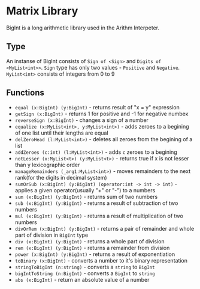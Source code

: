 # Matrix Library

BigInt is a long arithmetic library used in the Arithm Interpeter.

## Type

An instanse of BigInt consists of `Sign of <Sign>` and `Digits of <MyList<int>>`.
`Sign` type has only two values - `Positive` and `Negative`.
`MyList<int>` consists of integers from 0 to 9

## Functions

* `equal (x:BigInt) (y:BigInt)` - returns result of "x = y" expression
* `getSign (x:BigInt)` - returns 1 for positive and -1 for negative numbeк
* `reverseSign (x:BigInt)` - changes a sign of a number
* `equalize (x:MyList<int>, y:MyList<int>)` - adds zeroes to a begining of one list until their lengths are equal
* `delZeroHead (l:MyList<int>)` - deletes all zeroes from the begining of a list
* `addZeroes (c:int) (l:MyList<int>)` - adds `c` zeroes to a begining
* `notLesser (x:MyList<t>) (y:MyList<t>)` - returns true if x is not lesser than y lexicographic order
* `manageRemainders (_arg1:MyList<int>)` - moves remainders to the next rank(for the digits in decimal system)
* `sumOrSub (x:BigInt) (y:BigInt) (operator:int -> int -> int)` - applies a given operator(usually "+" or "-") to a numbers
* `sum (x:BigInt) (y:BigInt)` - returns sum of two numbers
* `sub (x:BigInt) (y:BigInt)` - returns a result of subtraction of two numbers
* `mul (x:BigInt) (y:BigInt)` - returns a result of multiplication of two numbers
* `divOrRem (x:BigInt) (y:BigInt)` - returns a pair of remainder and whole part of division in `BigInt` type
* `div (x:BigInt) (y:BigInt)` - returns a whole part of division
* `rem (x:BigInt) (y:BigInt)` - returns a remainder from division
* `power (x:BigInt) (y:BigInt)` - returns a result of exponentiation 
* `toBinary (x:BigInt)` - converts a number to it's binary representation 
* `stringToBigInt (n:string)` - converts a `string` to `BigInt`
* `bigIntToString (n:BigInt)` - converts a `BigInt` to `string` 
* `abs (x:BigInt)` - return an absolute value of a number  